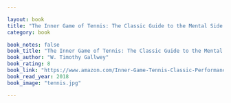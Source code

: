 ```yaml
---

layout: book
title: "The Inner Game of Tennis: The Classic Guide to the Mental Side of Peak Performance"
category: book

book_notes: false
book_title: "The Inner Game of Tennis: The Classic Guide to the Mental Side of Peak Performance"
book_author: "W. Timothy Gallwey"
book_rating: 8
book_link: "https://www.amazon.com/Inner-Game-Tennis-Classic-Performance/dp/0679778314"
book_read_year: 2018
book_image: "tennis.jpg"

---
```

